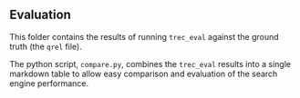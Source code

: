 ## Evaluation
This folder contains the results of running `trec_eval` against the ground truth (the `qrel` file).

The python script, `compare.py`, combines the `trec_eval` results into a single markdown table to allow easy comparison and evaluation of the search engine performance.